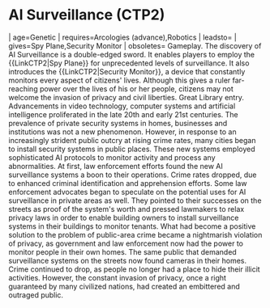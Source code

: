 # AI Surveillance (CTP2)

 | age=Genetic
 | requires=Arcologies (advance),Robotics
 | leadsto=
 | gives=Spy Plane,Security Monitor
 | obsoletes=
Gameplay.
The discovery of AI Surveillance is a double-edged sword. It enables players to employ the {{LinkCTP2|Spy Plane}} for unprecedented levels of surveillance. It also introduces the {{LinkCTP2|Security Monitor}}, a device that constantly monitors every aspect of citizens' lives. Although this gives a ruler far-reaching power over the lives of his or her people, citizens may not welcome the invasion of privacy and civil liberties.
Great Library entry.
Advancements in video technology, computer systems and artificial intelligence proliferated in the late 20th and early 21st centuries. The prevalence of private security systems in homes, businesses and institutions was not a new phenomenon. However, in response to an increasingly strident public outcry at rising crime rates, many cities began to install security systems in public places. These new systems employed sophisticated AI protocols to monitor activity and process any abnormalities. At first, law enforcement efforts found the new AI surveillance systems a boon to their operations. Crime rates dropped, due to enhanced criminal identification and apprehension efforts.
Some law enforcement advocates began to speculate on the potential uses for AI surveillance in private areas as well. They pointed to their successes on the streets as proof of the system's worth and pressed lawmakers to relax privacy laws in order to enable building owners to install surveillance systems in their buildings to monitor tenants. What had become a positive solution to the problem of public-area crime became a nightmarish violation of privacy, as government and law enforcement now had the power to monitor people in their own homes. The same public that demanded surveillance systems on the streets now found cameras in their homes. Crime continued to drop, as people no longer had a place to hide their illicit activities. However, the constant invasion of privacy, once a right guaranteed by many civilized nations, had created an embittered and outraged public.